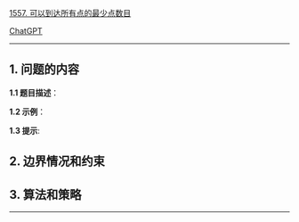 [1557. 可以到达所有点的最少点数目](https://leetcode.cn/problems/minimum-number-of-vertices-to-reach-all-nodes)

[ChatGPT](chat.openai.com)

---

## 1. 问题的内容
**1.1 题目描述**：

**1.2 示例**：

**1.3 提示**:

## 2. 边界情况和约束


## 3. 算法和策略

---

